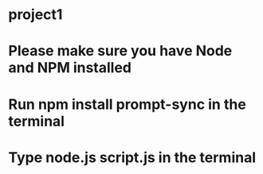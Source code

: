 # project1


# Please make sure you have Node and NPM installed
# Run npm install prompt-sync in the terminal
# Type node.js script.js in the terminal